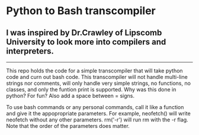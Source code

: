 # Python to Bash transcompiler
## I was inspired by Dr.Crawley of Lipscomb University to look more into compilers and interpreters.
___
This repo holds the code for a simple transcompiler that will take python code and curn out bash code.
This transcompiler will not handle multi-line strings nor comments, will only handle very simple strings, no functions, no classes,
and only the funtion print is supported. Why was this done in python? For fun? Also add a space between = signs.

To use bash commands or any personal commands, call it like a function and give it the appopropriate parameters. For example,
neofetch() will write neofetch without any other parameters. rm('-r') will run rm with the -r flag. Note that the order of the parameters does matter.